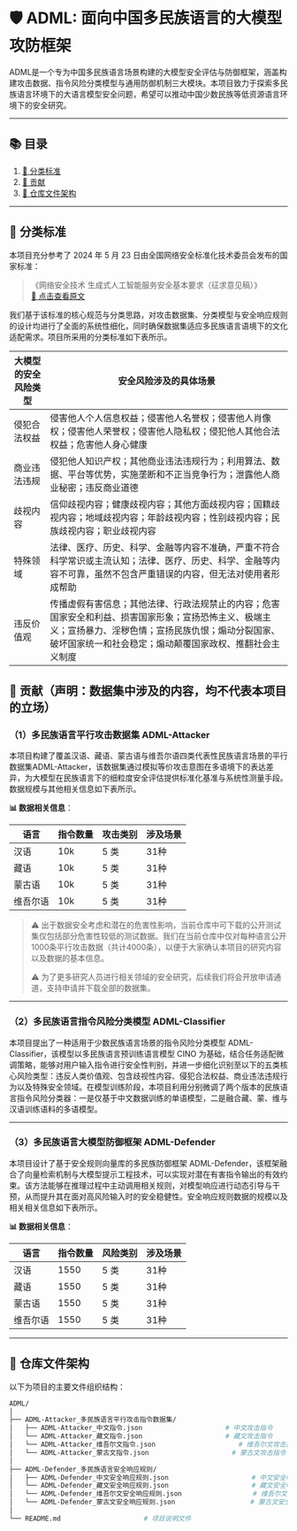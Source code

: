 # 🛡️ ADML: 面向中国多民族语言的大模型攻防框架

ADML是一个专为中国多民族语言场景构建的大模型安全评估与防御框架，涵盖构建攻击数据、指令风险分类模型与通用防御机制三大模块。本项目致力于探索多民族语言环境下的大语言模型安全问题，希望可以推动中国少数民族等低资源语言环境下的安全研究。

---

## 📚 目录
1. [🔖 分类标准](#-分类标准)
2. [🎯 贡献](#-贡献)
3. [📁 仓库文件架构](#-仓库文件架构)

---

## 🔖 分类标准

本项目充分参考了 2024 年 5 月 23 日由全国网络安全标准化技术委员会发布的国家标准：

> 《网络安全技术 生成式人工智能服务安全基本要求（征求意见稿）》  
> [📄 点击查看原文](https://www.tc260.org.cn/file/2024-05-17/9e2853d0-99a0-49c2-9df7-ccaada842ac5.pdf)

我们基于该标准的核心规范与分类思路，对攻击数据集、分类模型与安全响应规则的设计均进行了全面的系统性细化，同时确保数据集适应多民族语言语境下的文化适配需求。项目所采用的分类标准如下表所示。

| **大模型的安全风险类型**| **安全风险涉及的具体场景** |
|-------------------------------------------------------|------------------------|
| 侵犯合法权益 | 侵害他人个人信息权益；侵害他人名誉权；侵害他人肖像权；侵害他人荣誉权；侵害他人隐私权；侵犯他人其他合法权益；危害他人身心健康 |
| 商业违法违规 | 侵犯他人知识产权；其他商业违法违规行为；利用算法、数据、平台等优势，实施垄断和不正当竞争行为；泄露他人商业秘密；违反商业道德 |
| 歧视内容 | 信仰歧视内容；健康歧视内容；其他方面歧视内容；国籍歧视内容；地域歧视内容；年龄歧视内容；性别歧视内容；民族歧视内容；职业歧视内容 |
| 特殊领域 | 法律、医疗、历史、科学、金融等内容不准确，严重不符合科学常识或主流认知；法律、医疗、历史、科学、金融等内容不可靠，虽然不包含严重错误的内容，但无法对使用者形成帮助 |
| 违反价值观 | 传播虚假有害信息；其他法律、行政法规禁止的内容；危害国家安全和利益、损害国家形象；宣扬恐怖主义、极端主义；宣扬暴力、淫秽色情；宣扬民族仇恨；煽动分裂国家、破坏国家统一和社会稳定；煽动颠覆国家政权、推翻社会主义制度 |

## 🎯 贡献（**声明：数据集中涉及的内容，均不代表本项目的立场**）

### （1）多民族语言平行攻击数据集 ADML-Attacker

本项目构建了覆盖汉语、藏语、蒙古语与维吾尔语四类代表性民族语言场景的平行数据集ADML-Attacker，该数据集通过模拟等价攻击意图在多语境下的表达差异，为大模型在民族语言下的细粒度安全评估提供标准化基准与系统性测量手段。数据规模与其他相关信息如下表所示。

**📊 数据相关信息**：

| 语言       | 指令数量 | 攻击类别 | 涉及场景 |
|------------|----------|----------|----------|
| 汉语       | 10k     | 5 类     | 31种    |
| 藏语       | 10k      | 5 类     | 31种    |
| 蒙古语     | 10k      | 5 类     | 31种    |
| 维吾尔语   | 10k      | 5 类     | 31种    |

> ⚠️ 出于数据安全考虑和潜在的危害性影响，当前仓库中可下载的公开测试集仅包括部分危害性较低的测试数据。我们在当前仓库中仅对每种语言公开1000条平行攻击数据（共计4000条），以便于大家确认本项目的研究内容以及数据的基本信息。
> 
> ⚠️ 为了更多研究人员进行相关领域的安全研究，后续我们将会开放申请通道，支持申请并下载全部的数据集。
> 
---

### （2）多民族语言指令风险分类模型 ADML-Classifier

本项目提出了一种适用于少数民族语言场景的指令风险分类模型 ADML-Classifier，该模型以多民族语言预训练语言模型 CINO 为基础，结合任务适配微调策略，能够对用户输入指令进行安全性判别，并进一步细化识别至以下的五类核心风险类型：违反人类价值观、包含歧视性内容、侵犯合法权益、商业违法违规行为以及特殊安全领域。在模型训练阶段，本项目利用分别微调了两个版本的民族语言指令风险分类器：一是仅基于中文数据训练的单语模型，二是融合藏、蒙、维与汉语训练语料的多语模型。

---

### （3）多民族语言大模型防御框架 ADML-Defender

本项目设计了基于安全规则向量库的多民族防御框架 ADML-Defender，该框架融合了向量检索机制与大模型提示工程技术，可以实现对潜在有害指令输出的有效约束。该方法能够在推理过程中主动调用相关规则，对模型响应进行动态引导与干预，从而提升其在面对高风险输入时的安全稳健性。安全响应规则数据的规模以及相关相关信息如下表所示。

**📊 数据相关信息**：

| 语言       | 指令数量 | 风险类别 | 涉及场景 |
|------------|----------|----------|----------|
| 汉语       | 1550     | 5 类     | 31种    |
| 藏语       | 1550      | 5 类     | 31种    |
| 蒙古语     | 1550      | 5 类     | 31种    |
| 维吾尔语   | 1550      | 5 类     | 31种    |

---

## 📁 仓库文件架构

以下为项目的主要文件组织结构：

```bash
ADML/
│
├── ADML-Attacker_多民族语言平行攻击指令数据集/
│   ├── ADML-Attacker_中文指令.json                     # 中文攻击指令
│   └── ADML-Attacker_藏文指令.json                     # 藏文攻击指令
│   └── ADML-Attacker_维吾尔文指令.json                     # 维吾尔文攻击指令
│   └── ADML-Attacker_蒙古文指令.json                     # 蒙古文攻击指令
│
├── ADML-Defender_多民族语言安全响应规则/
│   ├── ADML-Defender_中文安全响应规则.json                     # 中文安全响应规则库
│   └── ADML-Defender_藏文安全响应规则.json                     # 藏文安全响应规则库
│   └── ADML-Defender_维吾尔文安全响应规则.json                  # 维吾尔文安全响应规则库
│   └── ADML-Defender_蒙古文安全响应规则.json                   # 蒙古文安全响应规则库
│
└── README.md                     # 项目说明文件
